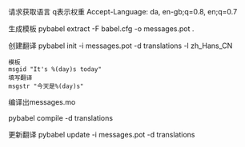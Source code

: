 请求获取语言 q表示权重
Accept-Language: da, en-gb;q=0.8, en;q=0.7

生成模板
pybabel extract -F babel.cfg -o messages.pot .


创建翻译
pybabel init -i messages.pot -d translations -l zh_Hans_CN

    模板
    msgid "It's %(day)s today"
    填写翻译
    msgstr "今天是%(day)s"


编译出messages.mo

pybabel compile -d translations

更新翻译
pybabel update -i messages.pot -d translations



